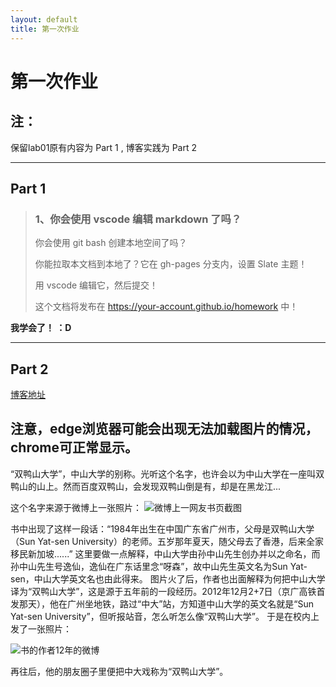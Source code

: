 ```yaml
---
layout: default
title: 第一次作业
---
```


# 第一次作业

## 注：
保留lab01原有内容为 Part 1 , 博客实践为 Part 2  

***

## Part 1

>### 1、你会使用 vscode 编辑 markdown 了吗？
>
>你会使用 git bash 创建本地空间了吗？
>
>你能拉取本文档到本地了？它在 gh-pages 分支内，设置 Slate 主题！
>
>用 vscode 编辑它，然后提交！
>
>这个文档将发布在 https://your-account.github.io/homework 中！  

**我学会了！ ：D** 

***


## Part 2
[博客地址](https://blog.csdn.net/weixin_43266247/article/details/82824739)

##  注意，edge浏览器可能会出现无法加载图片的情况，chrome可正常显示。


   
“双鸭山大学”，中山大学的别称。光听这个名字，也许会以为中山大学在一座叫双鸭山的山上。然而百度双鸭山，会发现双鸭山倒是有，却是在黑龙江...
   
这个名字来源于微博上一张照片：
![微博上一网友书页截图](https://img-blog.csdn.net/20180923202433710?watermark/2/text/aHR0cHM6Ly9ibG9nLmNzZG4ubmV0L3dlaXhpbl80MzI2NjI0Nw==/font/5a6L5L2T/fontsize/400/fill/I0JBQkFCMA==/dissolve/70)

书中出现了这样一段话：“1984年出生在中国广东省广州市，父母是双鸭山大学（Sun Yat-sen University）的老师。五岁那年夏天，随父母去了香港，后来全家移民新加坡......”
这里要做一点解释，中山大学由孙中山先生创办并以之命名，而孙中山先生号逸仙，逸仙在广东话里念“呀森”，故中山先生英文名为Sun Yat-sen，中山大学英文名也由此得来。
图片火了后，作者也出面解释为何把中山大学译为“双鸭山大学”，这是源于五年前的一段经历。2012年12月2+7日（京广高铁首发那天），他在广州坐地铁，路过“中大”站，方知道中山大学的英文名就是“Sun Yat-sen University”，但听报站音，怎么听怎么像“双鸭山大学”。 于是在校内上发了一张照片：

![书的作者12年的微博](https://img-blog.csdn.net/20180923203418443?watermark/2/text/aHR0cHM6Ly9ibG9nLmNzZG4ubmV0L3dlaXhpbl80MzI2NjI0Nw==/font/5a6L5L2T/fontsize/400/fill/I0JBQkFCMA==/dissolve/70)

再往后，他的朋友圈子里便把中大戏称为“双鸭山大学”。




